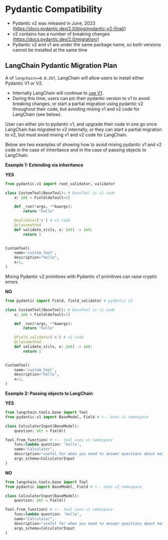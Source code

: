 # Pydantic Compatibility

- Pydantic v2 was released in June, 2023 (https://docs.pydantic.dev/2.0/blog/pydantic-v2-final/)
- v2 contains has a number of breaking changes (https://docs.pydantic.dev/2.0/migration/)
- Pydantic v2 and v1 are under the same package name, so both versions cannot be installed at the same time

## LangChain Pydantic Migration Plan

A of `langchain>=0.0.267`, LangChain will allow users to install either Pydantic V1 or V2. 
   * Internally LangChain will continue to [use V1](https://docs.pydantic.dev/latest/migration/#continue-using-pydantic-v1-features).
   * During this time, users can pin their pydantic version to v1 to avoid breaking changes, or start a partial
   migration using pydantic v2 throughout their code, but avoiding mixing v1 and v2 code for LangChain (see below).

User can either pin to pydantic v1, and upgrade their code in one go once LangChain has migrated to v2 internally, or they can start a partial migration to v2, but must avoid mixing v1 and v2 code for LangChain.

Below are two examples of showing how to avoid mixing pydantic v1 and v2 code in
the case of inheritance and in the case of passing objects to LangChain.

**Example 1: Extending via inheritance**

**YES** 

```python
from pydantic.v1 import root_validator, validator

class CustomTool(BaseTool): # BaseTool is v1 code
    x: int = Field(default=1)

    def _run(*args, **kwargs):
        return "hello"

    @validator('x') # v1 code
    @classmethod
    def validate_x(cls, x: int) -> int:
        return 1
    

CustomTool(
    name='custom_tool',
    description="hello",
    x=1,
)
```

Mixing Pydantic v2 primitives with Pydantic v1 primitives can raise cryptic errors

**NO** 

```python
from pydantic import Field, field_validator # pydantic v2

class CustomTool(BaseTool): # BaseTool is v1 code
    x: int = Field(default=1)

    def _run(*args, **kwargs):
        return "hello"

    @field_validator('x') # v2 code
    @classmethod
    def validate_x(cls, x: int) -> int:
        return 1
    

CustomTool( 
    name='custom_tool',
    description="hello",
    x=1,
)
```

**Example 2: Passing objects to LangChain**

**YES**

```python
from langchain.tools.base import Tool
from pydantic.v1 import BaseModel, Field # <-- Uses v1 namespace

class CalculatorInput(BaseModel):
    question: str = Field()

Tool.from_function( # <-- tool uses v1 namespace
    func=lambda question: 'hello',
    name="Calculator",
    description="useful for when you need to answer questions about math",
    args_schema=CalculatorInput
)
```

**NO**

```python
from langchain.tools.base import Tool
from pydantic import BaseModel, Field # <-- Uses v2 namespace

class CalculatorInput(BaseModel):
    question: str = Field()

Tool.from_function( # <-- tool uses v1 namespace
    func=lambda question: 'hello',
    name="Calculator",
    description="useful for when you need to answer questions about math",
    args_schema=CalculatorInput
)
```
